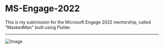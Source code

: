 # MS-Engage-2022
This is my submission for the Microsoft Engage 2022 mentorship, called "MaskedMan" built using Flutter.
<hr>


![Image](https://i.imgur.com/2TXC638.png)
